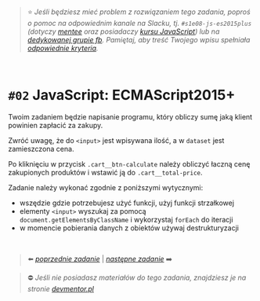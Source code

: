 > :star: *Jeśli będziesz mieć problem z rozwiązaniem tego zadania, poproś o pomoc na odpowiednim kanale na Slacku, tj. `#s1e08-js-es2015plus` (dotyczy [mentee](https://devmentor.pl/mentoring-javascript/) oraz posiadaczy [kursu JavaScript](https://devmentor.pl/p/javascript-for-beginners/)) lub na [dedykowanej grupie fb](https://www.facebook.com/groups/155234921740033). Pamiętaj, aby treść Twojego wpisu spełniała [odpowiednie kryteria](https://devmentor.pl/jak-prosic-o-pomoc/).*

&nbsp;

# `#02` JavaScript: ECMAScript2015+

Twoim zadaniem będzie napisanie programu, który obliczy sumę jaką klient powinien zapłacić za zakupy.

Zwróć uwagę, że do `<input>` jest wpisywana ilość, a w `dataset` jest zamieszczona cena.

Po kliknięciu w przycisk `.cart__btn-calculate` należy obliczyć łaczną cenę zakupionych produktów i wstawić ją do `.cart__total-price`.

Zadanie należy wykonać zgodnie z poniższymi wytycznymi:
* wszędzie gdzie potrzebujesz użyć funkcji, użyj funkcji strzałkowej
* elementy `<input>` wyszukaj za pomocą `document.getElementsByClassName` i wykorzystaj `forEach` do iteracji 
* w momencie pobierania danych z obiektów używaj destrukturyzacji



&nbsp;

> :arrow_left: [*poprzednie zadanie*](./../01) | [*następne zadanie*](./../03) :arrow_right:

> :no_entry: *Jeśli nie posiadasz materiałów do tego zadania, znajdziesz je na stronie [devmentor.pl](https://devmentor.pl/p/js-basics/)*
